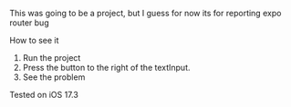 This was going to be a project, but I guess for now its for reporting expo router bug

How to see it
1) Run the project
2) Press the button to the right of the textInput.
3) See the problem

Tested on iOS 17.3
